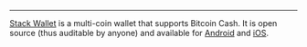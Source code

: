 ---
[Stack Wallet](https://stackwallet.com/) is a multi-coin wallet that supports Bitcoin Cash. It is open source (thus auditable by anyone) and available for [Android](https://play.google.com/store/apps/details?id=com.cypherstack.stackwallet) and [iOS](https://apps.apple.com/us/app/stack-wallet-by-cypher-stack/id1634811534).
